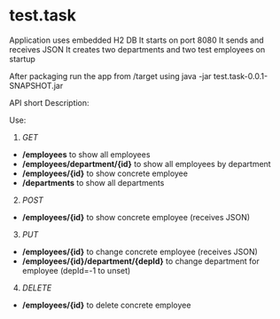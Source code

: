 ﻿# test.task
Application uses embedded H2 DB
It starts on port 8080
It sends and receives JSON
It creates two departments and two test employees on startup

After packaging run the app from /target using java -jar test.task-0.0.1-SNAPSHOT.jar

API short Description:

Use:
1. *GET*
- **/employees** to show all employees
- **/employees/department/{id}** to show all employees by department
- **/employees/{id}** to show concrete employee
- **/departments** to show all departments
2. *POST*
- **/employees/{id}** to show concrete employee (receives JSON)
3. *PUT*
- **/employees/{id}** to change concrete employee (receives JSON)
- **/employees/{id}/department/{depId}** to change department for employee (depId=-1 to unset)
4. *DELETE*
- **/employees/{id}** to delete concrete employee
